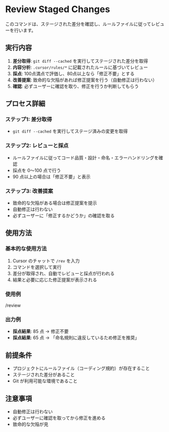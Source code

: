 # Review Staged Changes

このコマンドは、ステージされた差分を確認し、ルールファイルに従ってレビューを行います。

## 実行内容

1. **差分取得**: `git diff --cached` を実行してステージされた差分を取得  
2. **内容分析**:  `.cursor/rules/*` に記載されたルールに基づいてレビュー  
3. **採点**: 100点満点で評価し、80点以上なら「修正不要」とする  
4. **改善提案**: 致命的な欠陥があれば修正提案を行う（自動修正は行わない）  
5. **確認**: 必ずユーザーに確認を取り、修正を行うか判断してもらう  

## プロセス詳細

### ステップ1: 差分取得
- `git diff --cached` を実行してステージ済みの変更を取得  

### ステップ2: レビューと採点
- ルールファイルに従ってコード品質・設計・命名・エラーハンドリングを確認  
- 採点を 0〜100 点で行う  
- 90 点以上の場合は「修正不要」と表示  

### ステップ3: 改善提案
- 致命的な欠陥がある場合は修正提案を提示  
- 自動修正は行わない  
- 必ずユーザーに「修正するかどうか」の確認を取る  

## 使用方法

### 基本的な使用方法
1. Cursor のチャットで `/rev` を入力  
2. コマンドを選択して実行  
3. 差分が取得され、自動でレビューと採点が行われる  
4. 結果と必要に応じた修正提案が表示される  

### 使用例
/review

### 出力例
- **採点結果**: 85 点 → 修正不要  
- **採点結果**: 65 点 → 「命名規則に違反しているため修正を推奨」  

## 前提条件

- プロジェクトにルールファイル（コーディング規約）が存在すること  
- ステージされた差分があること  
- Git が利用可能な環境であること  

## 注意事項

- 自動修正は行わない  
- 必ずユーザーに確認を取ってから修正を進める  
- 致命的な欠陥が見